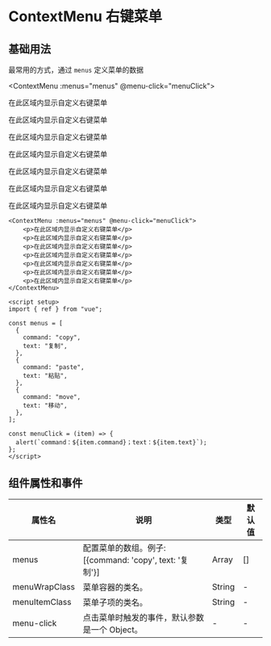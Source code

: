 # ContextMenu 右键菜单

## 基础用法

最常用的方式，通过 `menus` 定义菜单的数据

<ContextMenu :menus="menus" @menu-click="menuClick">

<p>在此区域内显示自定义右键菜单</p>
<p>在此区域内显示自定义右键菜单</p>
<p>在此区域内显示自定义右键菜单</p>
<p>在此区域内显示自定义右键菜单</p>
<p>在此区域内显示自定义右键菜单</p>
<p>在此区域内显示自定义右键菜单</p>
<p>在此区域内显示自定义右键菜单</p>
</ContextMenu>

```vue
<ContextMenu :menus="menus" @menu-click="menuClick">
    <p>在此区域内显示自定义右键菜单</p>
    <p>在此区域内显示自定义右键菜单</p>
    <p>在此区域内显示自定义右键菜单</p>
    <p>在此区域内显示自定义右键菜单</p>
    <p>在此区域内显示自定义右键菜单</p>
    <p>在此区域内显示自定义右键菜单</p>
    <p>在此区域内显示自定义右键菜单</p>
</ContextMenu>

<script setup>
import { ref } from "vue";

const menus = [
  {
    command: "copy",
    text: "复制",
  },
  {
    command: "paste",
    text: "粘贴",
  },
  {
    command: "move",
    text: "移动",
  },
];

const menuClick = (item) => {
  alert(`command：${item.command}；text：${item.text}`);
};
</script>
```

<script setup>
import { ref } from "vue";

const menus = [
    {
        command: 'copy',
        text: '复制'
    },
    {
        command: 'paste',
        text: '粘贴'
    },
    {
        command: 'move',
        text: '移动'
    }
]

const menuClick = item => {
    alert(`command：${item.command}；text：${item.text}`)
}
</script>

## 组件属性和事件

| 属性名        | 说明                                                   | 类型   | 默认值 |
| ------------- | ------------------------------------------------------ | ------ | ------ |
| menus         | 配置菜单的数组。例子:[{command: 'copy', text: '复制'}] | Array  | []     |
| menuWrapClass | 菜单容器的类名。                                       | String | -      |
| menuItemClass | 菜单子项的类名。                                       | String | -      |
| menu-click    | 点击菜单时触发的事件，默认参数是一个 Object。          | -      | -      |
